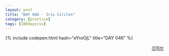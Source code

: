 ```yaml
---
layout: post
title: "DAY 046 - Iris Circles"
category: [practice]
tags: [100dayscss]
---
```


{% include codepen.html hash="eYroOjL" title="DAY 046" %}

<p align="right">
  <a href="https://github.com/mnmn092631/100daysCSS/tree/main/DAY%20046%20-%20Iris%20Circles" title="깃허브">깃허브</a>
</p>
